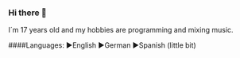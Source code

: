 ### Hi there 👋

I´m 17 years old and my hobbies are programming and mixing music.

####Languages:
►English
►German
►Spanish (little bit)
